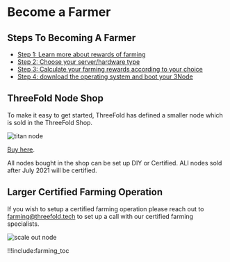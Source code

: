 
# Become a Farmer

## Steps To Becoming A Farmer

- [Step 1: Learn more about rewards of farming](farming_reward)
- [Step 2: Choose your server/hardware type](farming_hardware_overview)
- [Step 3: Calculate your farming rewards according to your choice](farming_calculator)
- [Step 4: download the operating system and boot your 3Node](farming_manual)

## ThreeFold Node Shop

To make it easy to get started, ThreeFold has defined a smaller node which is sold in the ThreeFold Shop.

![titan node](img/titan_side.jpg 'size=200')

[Buy here](https://shop.threefold.tech). 

All nodes bought in the shop can be set up DIY or Certified. ALl nodes sold after July 2021 will be certified.

<!-- 
## Larger Home / Office Nodes

If you wish to express your interest in bigger nodes for home usage like the [Venus v2](venus_v2), or if you would like to know more about DIY Nodes in General please reach out to [farming@threefold.tech](mailto:farming@threefold.tech)

![venus node](img/venus_sideview.jpg 'size=200')

The Venus v2 is recommended only for home use when a good Fibre connection is available. -->

<!--- TODO: Talk to Kristof if we list this, if yes we need to refresh our pricing and see if we can get the components before September. --->

## Larger Certified Farming Operation

If you wish to setup a certified farming operation please reach out to [farming@threefold.tech](mailto:farming@threefold.tech) to set up a call with our certified farming specialists.

![scale out node](img/scale_node_1.jpg 'size=200')


!!!include:farming_toc